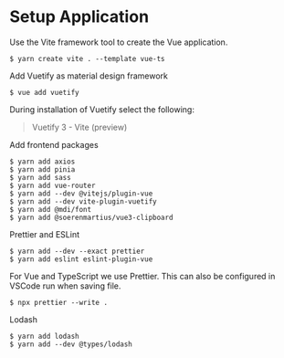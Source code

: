 # Setup Application

Use the Vite framework tool to create the Vue application.

```
$ yarn create vite . --template vue-ts
```

Add Vuetify as material design framework

```
$ vue add vuetify
```

During installation of Vuetify select the following:

> Vuetify 3 - Vite (preview)

Add frontend packages

```
$ yarn add axios
$ yarn add pinia
$ yarn add sass
$ yarn add vue-router
$ yarn add --dev @vitejs/plugin-vue
$ yarn add --dev vite-plugin-vuetify
$ yarn add @mdi/font
$ yarn add @soerenmartius/vue3-clipboard
```

Prettier and ESLint

```
$ yarn add --dev --exact prettier
$ yarn add eslint eslint-plugin-vue
```

For Vue and TypeScript we use Prettier. This can also be configured in VSCode run when saving file.

```
$ npx prettier --write .
```

Lodash

```
$ yarn add lodash
$ yarn add --dev @types/lodash
```

